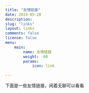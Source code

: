 ```yaml
---
title: "友情链接"
date: 2019-05-28
description: 
slug: "links"
layout: links
comments: false
license: false
menu: 
    main:
        name: 友情链接
        weight: -80
        params:
            icon: link
        
---
```

<style>
.article-header {
    display: none;
  }
.article-footer {
	display: none;
  }

</style>

下面是一些友情链接，闲着无聊可以看看
